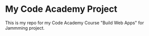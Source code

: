 # My Code Academy Project 
This is my repo for my Code Academy Course "Build Web Apps" for Jammming project.
